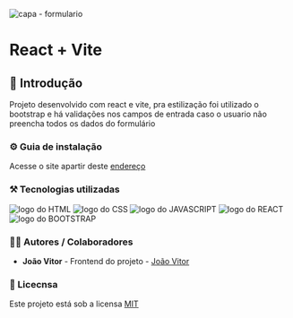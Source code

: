 ![capa - formulario](https://github.com/user-attachments/assets/d43abcde-3ced-4807-a058-ae4a8788a413)

# React + Vite

## 🎯 Introdução

Projeto desenvolvido com react e vite, pra estilização foi utilizado o bootstrap e há validações nos campos de entrada caso o usuario não preencha todos os dados do formulário

### ⚙️ Guia de instalação

Acesse o site apartir deste <a href='https://projeto-formulario-contato.vercel.app'>endereço</a>

### ⚒️ Tecnologias utilizadas

<div>
  <img src='https://img.shields.io/badge/HTML5-E34F26?style=for-the-badge&logo=html5&logoColor=white' alt='logo do HTML'>
  <img src='https://img.shields.io/badge/CSS3-1572B6?style=for-the-badge&logo=css3&logoColor=white' alt='logo do CSS'>
  <img src='https://img.shields.io/badge/JavaScript-F7DF1E?style=for-the-badge&logo=javascript&logoColor=black' alt='logo do JAVASCRIPT'>
  <img src='https://img.shields.io/badge/React-20232A?style=for-the-badge&logo=react&logoColor=61DAFB' alt='logo do REACT'>
  <img src='https://img.shields.io/badge/Bootstrap-563D7C?style=for-the-badge&logo=bootstrap&logoColor=white' alt='logo do BOOTSTRAP'>
</div>

### 👨‍💻 Autores / Colaboradores

- **João Vitor** - Frontend do projeto - [João Vitor]()

### 📃 Licecnsa

Este projeto está sob a licensa [MIT]()
